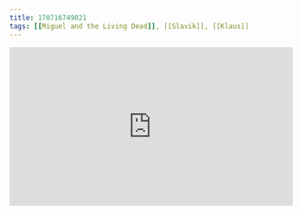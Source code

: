 ```yaml
---
title: 170716749021
tags: [[Miguel and the Living Dead]], [[Slavik]], [[Klaus]]
---
```

<iframe allow="accelerometer; autoplay; clipboard-write; encrypted-media; gyroscope; picture-in-picture" allowfullscreen="" frameborder="0" height="281" id="youtube_iframe" src="https://www.youtube.com/embed/q4JihnK5J88?feature=oembed&amp;enablejsapi=1&amp;origin=https://safe.txmblr.com&amp;wmode=opaque" width="500"></iframe>